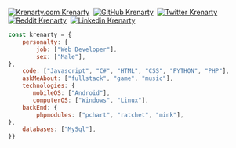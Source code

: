 

[![Krenarty.com Krenarty](https://img.shields.io/badge/@krenartycom-000000?style=flat&logo=github&logoColor=white)](https://github.com/krenartycom)&nbsp;
[![GitHub Krenarty](https://img.shields.io/badge/@krenarty-ffffff?style=flat&logo=github&logoColor=black)](https://github.com/krenarty)&nbsp;
[![Twitter Krenarty](https://img.shields.io/badge/@krenarty-ffffff?style=flat&logo=twitter&logoColor=black)](https://twitter.com/krenarty)&nbsp;
[![Reddit Krenarty](https://img.shields.io/badge/@krenarty-ffffff?style=flat&logo=reddit&logoColor=black)](https://www.reddit.com/user/Krenarty/)&nbsp;
[![Linkedin Krenarty](https://img.shields.io/badge/@krenarty-ffffff?style=flat&logo=linkedin&logoColor=black)](https://www.linkedin.com/in/krenarty-kerim-6525b0241/)&nbsp;


```javascript
const krenarty = {
    personalty: {
        job: ["Web Developer"],
        sex: ["Male"],
},               
    code: ["Javascript", "C#", "HTML", "CSS", "PYTHON", "PHP"],
    askMeAbout: ["fullstack", "game", "music"],
    technologies: {
       mobileOS: ["Android"],
       computerOS: ["Windows", "Linux"],
    backEnd: {
        phpmodules: ["pchart", "ratchet", "mink"],
},
    databases: ["MySql"],
}}
```

